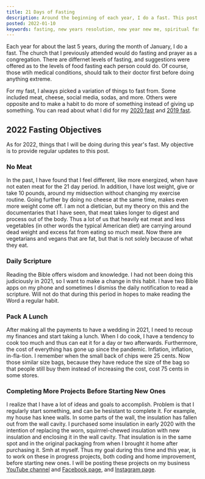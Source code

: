 ```yaml
---
title: 21 Days of Fasting
description: Around the beginning of each year, I do a fast. This post elaborates on what I'll be fasting from 
posted: 2022-01-10
keywords: fasting, new years resolution, new year new me, spiritual fasting, fasting diet
---
```


Each year for about the last 5 years, during the month of January, I do a fast. The church that I previously 
attended would do fasting and prayer as a congregation. There are differnet levels of fasting, and 
suggestions were offered as to the levels of food fasting each person could do. Of course, those 
wtih medical conditions, should talk to their doctor first before doing anything extreme. 

For my fast, I always picked a variation of things to fast from. Some included meat, cheese, social media,
sodas, and more. Others were opposite and to make a habit to do more of something instead of giving 
up something. 
You can read about what I did for my
[2020 fast](/lifestyle/2020.01.04-21-days-of-prayer-and-fasting) and
[2019 fast](/lifestyle/2019.08-15-21-days-for-a-new-habit).

## 2022 Fasting Objectives

As for 2022, things that I will be doing during this year's fast. My objective is to provide regular 
updates to this post.

### No Meat

In the past, I have found that I feel different, like more energized, when have not eaten meat for the 
21 day period.  In addition, I have lost weight, give or take 10 pounds, 
around my midsection without changing my exercise 
routine. Going further by doing no cheese at the same time, makes even more weight come off. I am not a 
dietician, but my theory on this and the documentaries that I have seen, that meat takes longer to digest 
and process out of the body. Thus a lot of us that heavily eat meat and less vegetables (in other 
words the typical American diet) are carrying around dead weight and excess fat from eating so much meat. 
Now there are vegetarians and vegans that are fat, but that is not solely because of what they eat. 

### Daily Scripture

Reading the Bible offers wisdom and knowledge. I had not been doing this judiciously in 2021, so I want to 
make a change in this habit. I have two Bible apps on my phone and sometimes I dismiss the daily 
notification to read a scripture. Will not do that during this period in hopes to make reading the Word 
a regular habit.

### Pack A Lunch

After making all the payments to have a wedding in 2021, I need to recoup my finances and start taking a 
lunch. When I do cook, I have a tendency to cook too much and thus can eat it for a day or two afterwards. 
Furthermore, the cost of everything has gone up since the pandemic. Inflation, inflation, in-fla-tion.
I remember when the small back of chips were 25 cents. Now those similar size bags, because they have reduce the 
size of the bag so that people still buy them instead of increasing the cost, cost 75 cents in some stores.

### Completing More Projects Before Starting New Ones

I realize that I have a lot of ideas and goals to accomplish. Problem is that I regularly start something, 
and can be hesistant to complete it. For example, my house has knee walls. In some parts of the wall, the 
insulation has fallen out from the wall cavity. I purchased some insulation in early 2020 with the intention 
of replacing the worn, squirrrel-chewed insulation with new insulation and enclosing it in the wall cavity. 
That insulation is in the same spot and in the original packaging
from when I brought it home after purchasing it. Smh at myself. Thus my goal during this time and this year, 
is to work on these in progress projects, both coding and home improvement, before starting new ones. 
I will be posting these projects on my business 
<a href="https://www.youtube.com/c/RobinsonHandyandTechnologyServices?sub_confirmation=1" 
    target="_blank">YouTube channel</a> and
<a href="https://www.facebook.com/rhtservicesllc" target="_blank">Facebook page</a>, and 
<a href="https://instagram.com/rhtservicesllc" target="_blank">Instagram page</a>.
